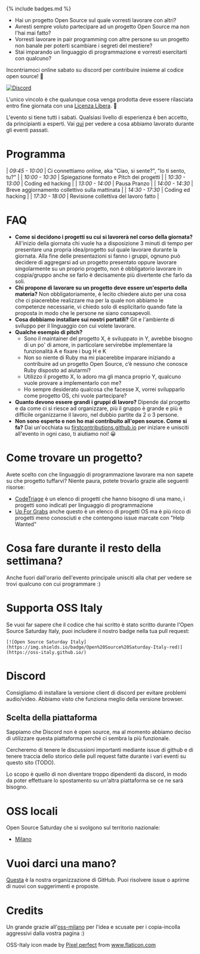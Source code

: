 {% include badges.md %}

- Hai un progetto Open Source sul quale vorresti lavorare con altri?
- Avresti sempre voluto partecipare ad un progetto Open Source ma non l'hai mai
  fatto?
- Vorresti lavorare in pair programming con altre persone su un progetto non
  banale per poterti scambiare i segreti del mestiere?
- Stai imparando un linguaggio di programmazione e vorresti esercitarti con qualcuno?

Incontriamoci online sabato su discord per contribuire insieme al codice open source! 🚀

[![Discord](https://discordapp.com/api/guilds/688392679892975619/widget.png?style=banner3)](https://discord.gg/TpEa5Wn)

L'unico vincolo è che qualunque cosa venga prodotta deve essere rilasciata entro fine
giornata con una [Licenza Libera](https://opensource.org/licenses). 🌈

L'evento si tiene tutti i sabati.
Qualsiasi livello di esperienza è ben accetto, da principianti a esperti.
Vai [qui](/events/) per vedere a cosa abbiamo lavorato durante gli eventi passati.

# Programma

| *09:45 - 10:00* | Ci connettiamo online, aka "Ciao, si sente?", "Io ti sento, tu?" |
| *10:00 - 10:30* | Spiegazione formato e Pitch dei progetti                         |
| *10:30 - 13:00* | Coding ed hacking                                                |
| *13:00 - 14:00* | Pausa Pranzo                                                     |
| *14:00 - 14:30* | Breve aggiornamento collettivo sulla mattinata                   |
| *14:30 - 17:30* | Coding ed hacking                                                |
| *17:30 - 18:00* | Revisione collettiva del lavoro fatto                            |

# FAQ

- **Come si decidono i progetti su cui si lavorerà nel corso della giornata?**
  All'inizio della giornata chi vuole ha a disposizione 3 minuti di tempo per
  presentare una propria idea/progetto sul quale lavorare durante la giornata.
  Alla fine delle presentazioni si fanno i gruppi, ognuno può decidere di
  aggregarsi ad un progetto presentato oppure lavorare singolarmente su un
  proprio progetto, non è obbligatorio lavorare in coppia/gruppo anche se farlo
  è decisamente più divertente che farlo da soli.
- **Chi propone di lavorare su un progetto deve essere un'esperto della
  materia?** Non obbligatoriamente, è lecito chiedere aiuto per una cosa che ci
  piacerebbe realizzare ma per la quale non abbiamo le competenze necessarie, vi
  chiedo solo di esplicitarlo quando fate la proposta in modo che le persone ne
  siano consapevoli.
- **Cosa dobbiamo installare sui nostri portatili?** Git e l'ambiente di
  sviluppo per il linguaggio con cui volete lavorare.
- **Qualche esempio di pitch?**
  - Sono il maintainer del progetto X, è sviluppato in Y, avrebbe bisogno di un
    po' di amore, in particolare servirebbe implementare la funzionalità A e
    fixare i bug H e K
  - Non so niente di Ruby ma mi piacerebbe imparare iniziando a contribuire ad
    un progetto Open Source, c’è nessuno che conosce Ruby disposto ad aiutarmi?
  - Utilizzo il progetto X, lo adoro ma gli manca proprio Y, qualcuno vuole
    provare a implementarlo con me?
  - Ho sempre desiderato qualcosa che facesse X, vorrei svilupparlo come
    progetto OS, chi vuole partecipare?
- **Quanto devono essere grandi i gruppi di lavoro?** Dipende dal progetto e da
  come ci si riesce ad organizzare, più il gruppo è grande e più è difficile
  organizzarne il lavoro, nel dubbio partite da 2 o 3 persone.
- **Non sono esperto e non ho mai contribuito all'open source. Come si fa?** Dai
  un'occhiata su
  [firstcontributions.github.io](https://firstcontributions.github.io/)
  per iniziare e unisciti all'evento in ogni caso, ti aiutiamo noi! 😀

# Come trovare un progetto?
Avete scelto con che linguaggio di programmazione lavorare ma non sapete su che
progetto tuffarvi? Niente paura, potete trovarlo grazie alle seguenti risorse:
  - [CodeTriage](https://www.codetriage.com/) è un elenco di progetti che hanno
  bisogno di una mano, i progetti sono indicati per linguaggio di programmazione
  - [Up For Grabs](https://up-for-grabs.net/) anche questo è un elenco di
  progetti OS ma è più ricco di progetti meno conosciuti e che contengono issue
  marcate con "Help Wanted"

# Cosa fare durante il resto della settimana?
Anche fuori dall'orario dell'evento principale unisciti alla chat per vedere se trovi qualcuno con cui programmare :)

# Supporta OSS Italy
Se vuoi far sapere che il codice che hai scritto è stato scritto durante l'Open
Source Saturday Italy, puoi includere il nostro badge nella tua pull request:
```
[![Open Source Saturday Italy](https://img.shields.io/badge/Open%20Source%20Saturday-Italy-red)](https://oss-italy.github.io/)
```

# Discord
Consigliamo di installare la versione client di discord per evitare problemi
audio/video. Abbiamo visto che funziona meglio della versione browser.

## Scelta della piattaforma
Sappiamo che Discord non è open source, ma al momento abbiamo deciso di
utilizzare questa piattaforma perché ci sembra la più funzionale.

Cercheremo di tenere le discussioni importanti mediante issue di github e di
tenere traccia dello storico delle pull request fatte durante i vari eventi su
questo sito (TODO).

Lo scopo è quello di non diventare troppo dipendenti da discord, in modo da
poter effettuare lo spostamento su un'altra piattaforma se ce ne sarà bisogno.

# OSS locali
Open Source Saturday che si svolgono sul territorio nazionale:
- [Milano](https://www.meetup.com/Open-Source-Saturday-Milano/)

# Vuoi darci una mano?
[Questa](https://github.com/oss-italy) è la nostra organizzazione di GitHub.
Puoi risolvere issue o aprirne di nuovi con suggerimenti e proposte.

# Credits
Un grande grazie
all'[oss-milano](https://www.meetup.com/Open-Source-Saturday-Milano/)
per l'idea e scusate per i copia-incolla aggressivi dalla vostra pagina :)

OSS-Italy icon made by <a href="https://www.flaticon.com/authors/pixel-perfect" title="Pixel perfect">Pixel perfect</a> from <a href="https://www.flaticon.com/" title="Flaticon"> www.flaticon.com</a>
